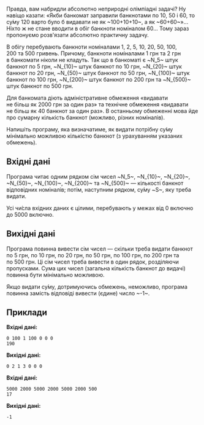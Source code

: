 Правда, вам набридли абсолютно неприродні олімпіадні задачі?
Ну навіщо казати: «Якби банкомат заправили банкнотами по&nbsp;10, 50&nbsp;і&nbsp;60,
то су́му 120 варто було&nbsp;б видавати не&nbsp;як&nbsp;~100+10+10~,
а&nbsp;як&nbsp;~60+60~»...
Ніхто&nbsp;ж не&nbsp;стане вводити в&nbsp;обіг банкноти номіналом 60...
Тому зараз пропонуємо розв'язати абсолютно практичну задачу.

В&nbsp;обігу перебувають банкноти номіналами 1, 2, 5, 10, 20, 50, 100, 200&nbsp;та&nbsp;500 гривень.
Причому, банкноти номіналами 1&nbsp;грн та&nbsp;2&nbsp;грн в&nbsp;банкомати ніколи не&nbsp;кладуть.
Так&nbsp;що&nbsp;в&nbsp;банкоматі є
~N_5~ штук банкнот по&nbsp;5&nbsp;грн,
~N_{10}~ штук банкнот по&nbsp;10&nbsp;грн,
~N_{20}~ штук банкнот по&nbsp;20&nbsp;грн,
~N_{50}~ штук банкнот по&nbsp;50&nbsp;грн,
~N_{100}~ штук банкнот по&nbsp;100&nbsp;грн,
~N_{200}~ штук банкнот по&nbsp;200&nbsp;грн та
~N_{500}~ штук банкнот по&nbsp;500&nbsp;грн.

Для банкомата діють адміністративне обмеження
«видавати не&nbsp;більш&nbsp;як&nbsp;2000&nbsp;грн за&nbsp;один раз»
та&nbsp;технічне обмеження
«видавати не&nbsp;більш&nbsp;як&nbsp;40&nbsp;банкнот за&nbsp;один раз».
В&nbsp;останньому обмеженні мова&nbsp;йде про&nbsp;сумарну
кількість банкнот (можливо, різних номіналів).

Напишіть програму, яка визначатиме,&nbsp;як&nbsp;видати
потрібну су́му мінімально можливою кількістю банкнот
(з&nbsp;урахуванням указаних обмежень).

## Вхідні дані
Програма читає одним рядком сім чисел
~N_5~, ~N_{10}~, ~N_{20}~,
~N_{50}~, ~N_{100}~, ~N_{200}~ та&nbsp;~N_{500}~ — кількості банкнот відповідних номіналів;
потім, наступним рядком, су́му ~S~, яку&nbsp;треба видати.

Усі чи́сла вхідних даних є цілими, перебувають&nbsp;у&nbsp;межах від 0 включно до&nbsp;5000 включно.

## Вихідні дані
Програма повинна вивести сім чисел — скільки треба видати банкнот
по&nbsp;5&nbsp;грн,
по&nbsp;10&nbsp;грн,
по&nbsp;20&nbsp;грн,
по&nbsp;50&nbsp;грн,
по&nbsp;100&nbsp;грн,
по&nbsp;200&nbsp;грн та
по&nbsp;500&nbsp;грн.
Ці сім чисел треба вивести в&nbsp;один рядок, розділяючи пропусками.
Сума цих чисел (загальна кількість банкнот до&nbsp;видачі) повинна&nbsp;бути мінімально можливою.

Якщо&nbsp;видати су́му, дотримуючись обмежень, неможливо, програма повинна замість відповіді вивести (єдине) число ~-1~.

## Приклади
**Вхідні дані:**
```
0 100 1 100 0 0 0
190
```

**Вихідні дані:**
```
0 2 1 3 0 0 0
```

**Вхідні дані:**
```
5000 2000 5000 2000 5000 2000 500
17
```

**Вихідні дані:**
```
-1
```


